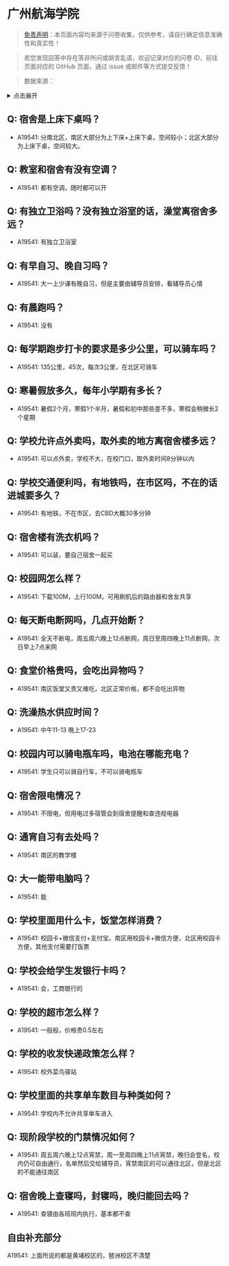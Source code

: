 # 广州航海学院

> [免责声明](https://colleges.chat/#_3)：本页面内容均来源于问卷收集，仅供参考，请自行确定信息准确性和真实性！

> 若您发现回答中存在答非所问或胡言乱语，欢迎记录对应的问卷 ID，前往页面对应的 GitHub 页面，通过 issue 或邮件等方式提交反馈！

> 数据来源：

<details><summary>点击展开</summary>
<ul>
<li>A19541: 匿名 (2023 年 06 月)</li>
</ul>
</details>

## Q: 宿舍是上床下桌吗？

- A19541: 分南北区，南区大部分为上下床+上床下桌，空间较小；北区大部分为上床下桌，空间较大。

## Q: 教室和宿舍有没有空调？

- A19541: 都有空调，随时都可以开

## Q: 有独立卫浴吗？没有独立浴室的话，澡堂离宿舍多远？

- A19541: 有独立卫浴室

## Q: 有早自习、晚自习吗？

- A19541: 大一上少课有晚自习，但是主要由辅导员安排，看辅导员心情

## Q: 有晨跑吗？

- A19541: 没有

## Q: 每学期跑步打卡的要求是多少公里，可以骑车吗？

- A19541: 135公里，45次，每次3公里，在北区可骑车

## Q: 寒暑假放多久，每年小学期有多长？

- A19541: 暑假2个月，寒假1个半月，暑假和初中那些差不多，寒假会稍微长2个星期

## Q: 学校允许点外卖吗，取外卖的地方离宿舍楼多远？

- A19541: 可以点外卖，学校不大，在校门口，取外卖时间8分钟以内

## Q: 学校交通便利吗，有地铁吗，在市区吗，不在的话进城要多久？

- A19541: 有地铁，不在市区，去CBD大概30多分钟

## Q: 宿舍楼有洗衣机吗？

- A19541: 可以装，要自己宿舍一起买

## Q: 校园网怎么样？

- A19541: 下载100M，上行100M，可用刷机后的路由器和舍友共享

## Q: 每天断电断网吗，几点开始断？

- A19541: 全天不断电，周五周六晚上12点断网，周日至周四晚上11点断网，次日早上7点来网

## Q: 食堂价格贵吗，会吃出异物吗？

- A19541: 南区饭堂又贵又难吃，北区正常价格，都不会吃出异物

## Q: 洗澡热水供应时间？

- A19541: 中午11-13
晚上17-23

## Q: 校园内可以骑电瓶车吗，电池在哪能充电？

- A19541: 学生只可以骑自行车，不可以骑电瓶车

## Q: 宿舍限电情况？

- A19541: 不限电，但用电过多宿管会到宿舍提醒和查违规电器

## Q: 通宵自习有去处吗？

- A19541: 南区的教学楼

## Q: 大一能带电脑吗？

- A19541: 能

## Q: 学校里面用什么卡，饭堂怎样消费？

- A19541: 校园卡+微信支付+支付宝。南区用校园卡+微信方便，北区用校园卡方便，其他支付需要打饭票

## Q: 学校会给学生发银行卡吗？

- A19541: 会，工商银行的

## Q: 学校的超市怎么样？

- A19541: 一般般，价格贵0.5左右

## Q: 学校的收发快递政策怎么样？

- A19541: 校外菜鸟驿站

## Q: 学校里面的共享单车数目与种类如何？

- A19541: 学校内不允许共享单车进入

## Q: 现阶段学校的门禁情况如何？

- A19541: 周五周六晚上12点宵禁，周一至周四晚上11点宵禁，晚归会登名，校内仍可自由通行，名单然后交给辅导员，宵禁南区的可以通往北区，但是北区的不能通往南区

## Q: 宿舍晚上查寝吗，封寝吗，晚归能回去吗？

- A19541: 查寝由各班班内执行，基本都不查

## 自由补充部分

A19541: 上面所说的都是黄埔校区的，琶洲校区不清楚